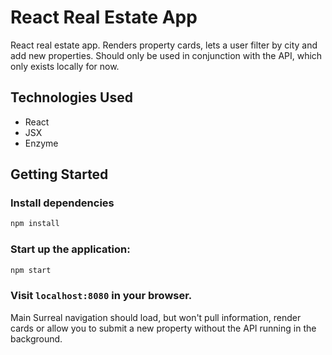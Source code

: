 # React Real Estate App

React real estate app. Renders property cards, lets a user filter by city and add new properties. Should only be used in conjunction with the API, which only exists locally for now.

## Technologies Used

* React
* JSX
* Enzyme

## Getting Started

### Install dependencies

```bash
npm install
```

### Start up the application:

```bash
npm start
```

### Visit `localhost:8080` in your browser.

Main Surreal navigation should load, but won't pull information, render cards or allow you to submit a new property without the API running in the background.